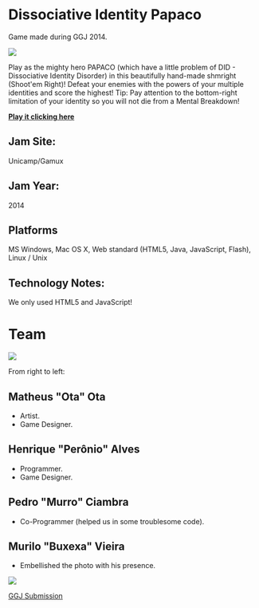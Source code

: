 # Dissociative Identity Papaco
Game made during GGJ 2014.

![](http://globalgamejam.org/sites/default/files/styles/game_sidebar__wide_2x/public/game/featured_image/screengrande1_0.png)

Play as the mighty hero PAPACO (which have a little problem of DID - Dissociative Identity Disorder) in this beautifully hand-made shmright (Shoot'em Right)! Defeat your enemies with the powers of your multiple identities and score the highest! Tip: Pay attention to the bottom-right limitation of your identity so you will not die from a Mental Breakdown!

[**Play it clicking here**](https://cdn.rawgit.com/henriquelalves/Dissociative-Identity-Papaco/master/home.html)

## Jam Site: 
Unicamp/Gamux

## Jam Year: 
2014

## Platforms
MS Windows, Mac OS X, Web standard (HTML5, Java, JavaScript, Flash), Linux / Unix

## Technology Notes: 
We only used HTML5 and JavaScript!

# Team
![](http://globalgamejam.org/sites/default/files/styles/game_sidebar__wide_2x/public/games/team_pictures/img_20140126_153608_0.jpg)

From right to left:


## Matheus "Ota" Ota
- Artist.
- Game Designer.

## Henrique "Perônio" Alves
- Programmer.
- Game Designer.

## Pedro "Murro" Ciambra
- Co-Programmer (helped us in some troublesome code).

## Murilo "Buxexa" Vieira
- Embellished the photo with his presence.

![](http://globalgamejam.org/sites/default/files/styles/game_content__wide_2x/public/games/screenshots/screengrande2_0.png)

[GGJ Submission](http://globalgamejam.org/2014/games/dissociative-identity-papaco)
